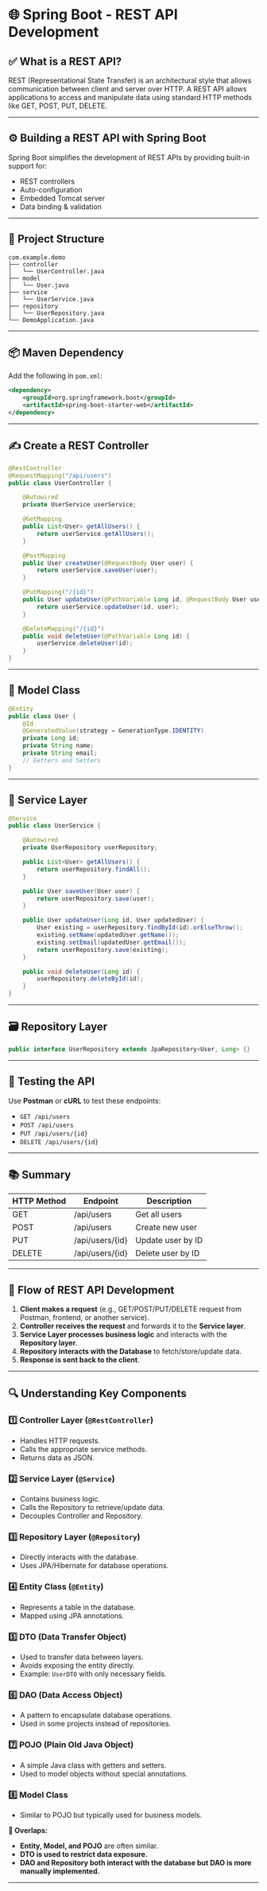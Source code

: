 # 🌐 Spring Boot - REST API Development

## ✅ What is a REST API?
REST (Representational State Transfer) is an architectural style that allows communication between client and server over HTTP. A REST API allows applications to access and manipulate data using standard HTTP methods like GET, POST, PUT, DELETE.

---

## ⚙️ Building a REST API with Spring Boot

Spring Boot simplifies the development of REST APIs by providing built-in support for:
- REST controllers
- Auto-configuration
- Embedded Tomcat server
- Data binding & validation

---

## 📁 Project Structure
```
com.example.demo
├── controller
│   └── UserController.java
├── model
│   └── User.java
├── service
│   └── UserService.java
├── repository
│   └── UserRepository.java
└── DemoApplication.java
```

---

## 📦 Maven Dependency
Add the following in `pom.xml`:
```xml
<dependency>
    <groupId>org.springframework.boot</groupId>
    <artifactId>spring-boot-starter-web</artifactId>
</dependency>
```

---

## ✍️ Create a REST Controller
```java
@RestController
@RequestMapping("/api/users")
public class UserController {

    @Autowired
    private UserService userService;

    @GetMapping
    public List<User> getAllUsers() {
        return userService.getAllUsers();
    }

    @PostMapping
    public User createUser(@RequestBody User user) {
        return userService.saveUser(user);
    }

    @PutMapping("/{id}")
    public User updateUser(@PathVariable Long id, @RequestBody User user) {
        return userService.updateUser(id, user);
    }

    @DeleteMapping("/{id}")
    public void deleteUser(@PathVariable Long id) {
        userService.deleteUser(id);
    }
}
```

---

## 🧩 Model Class
```java
@Entity
public class User {
    @Id
    @GeneratedValue(strategy = GenerationType.IDENTITY)
    private Long id;
    private String name;
    private String email;
    // Getters and Setters
}
```

---

## 🔄 Service Layer
```java
@Service
public class UserService {

    @Autowired
    private UserRepository userRepository;

    public List<User> getAllUsers() {
        return userRepository.findAll();
    }

    public User saveUser(User user) {
        return userRepository.save(user);
    }

    public User updateUser(Long id, User updatedUser) {
        User existing = userRepository.findById(id).orElseThrow();
        existing.setName(updatedUser.getName());
        existing.setEmail(updatedUser.getEmail());
        return userRepository.save(existing);
    }

    public void deleteUser(Long id) {
        userRepository.deleteById(id);
    }
}
```

---

## 🗃️ Repository Layer
```java
public interface UserRepository extends JpaRepository<User, Long> {}
```

---

## 🧪 Testing the API
Use **Postman** or **cURL** to test these endpoints:
- `GET /api/users`
- `POST /api/users`
- `PUT /api/users/{id}`
- `DELETE /api/users/{id}`

---

## 📚 Summary
| HTTP Method | Endpoint            | Description        |
|-------------|---------------------|--------------------|
| GET         | /api/users          | Get all users      |
| POST        | /api/users          | Create new user    |
| PUT         | /api/users/{id}     | Update user by ID  |
| DELETE      | /api/users/{id}     | Delete user by ID  |

---

## 🔄 Flow of REST API Development
1. **Client makes a request** (e.g., GET/POST/PUT/DELETE request from Postman, frontend, or another service).
2. **Controller receives the request** and forwards it to the **Service layer**.
3. **Service Layer processes business logic** and interacts with the **Repository layer**.
4. **Repository interacts with the Database** to fetch/store/update data.
5. **Response is sent back to the client**.

---

## 🔍 Understanding Key Components

### 1️⃣ **Controller Layer** (`@RestController`)
- Handles HTTP requests.
- Calls the appropriate service methods.
- Returns data as JSON.

### 2️⃣ **Service Layer** (`@Service`)
- Contains business logic.
- Calls the Repository to retrieve/update data.
- Decouples Controller and Repository.

### 3️⃣ **Repository Layer** (`@Repository`)
- Directly interacts with the database.
- Uses JPA/Hibernate for database operations.

### 4️⃣ **Entity Class** (`@Entity`)
- Represents a table in the database.
- Mapped using JPA annotations.

### 5️⃣ **DTO (Data Transfer Object)**
- Used to transfer data between layers.
- Avoids exposing the entity directly.
- Example: `UserDTO` with only necessary fields.

### 6️⃣ **DAO (Data Access Object)**
- A pattern to encapsulate database operations.
- Used in some projects instead of repositories.

### 7️⃣ **POJO (Plain Old Java Object)**
- A simple Java class with getters and setters.
- Used to model objects without special annotations.

### 8️⃣ **Model Class**
- Similar to POJO but typically used for business models.

**🔄 Overlaps:**
- **Entity, Model, and POJO** are often similar.
- **DTO is used to restrict data exposure.**
- **DAO and Repository both interact with the database but DAO is more manually implemented.**

---